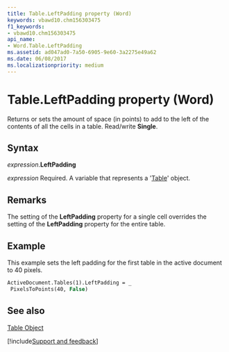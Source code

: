 ```yaml
---
title: Table.LeftPadding property (Word)
keywords: vbawd10.chm156303475
f1_keywords:
- vbawd10.chm156303475
api_name:
- Word.Table.LeftPadding
ms.assetid: ad047ad0-7a50-6905-9e60-3a2275e49a62
ms.date: 06/08/2017
ms.localizationpriority: medium
---
```



# Table.LeftPadding property (Word)

Returns or sets the amount of space (in points) to add to the left of the contents of all the cells in a table. Read/write **Single**.


## Syntax

_expression_.**LeftPadding**

_expression_ Required. A variable that represents a '[Table](Word.Table.md)' object.


## Remarks

The setting of the **LeftPadding** property for a single cell overrides the setting of the **LeftPadding** property for the entire table.


## Example

This example sets the left padding for the first table in the active document to 40 pixels.


```vb
ActiveDocument.Tables(1).LeftPadding = _ 
 PixelsToPoints(40, False)
```


## See also


[Table Object](Word.Table.md)

[!include[Support and feedback](~/includes/feedback-boilerplate.md)]